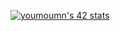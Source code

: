 <a href="https://github.com/oakoudad/badge42"><img src="https://badge.mediaplus.ma/levi/youmoumn" alt="youmoumn's 42 stats" /></a>
<a href="https://raw.githubusercontent.com/burak-yldrm/burak-yldrm/refs/heads/main/rasengan_particles.gif"  /></a>
